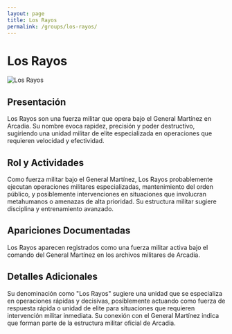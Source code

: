 ```yaml
---
layout: page
title: Los Rayos
permalink: /groups/los-rayos/
---
```


# Los Rayos

<div class="character-photo">
  <img src="{{ site.baseurl }}/assets/img/characters/los-rayos.png" alt="Los Rayos" />
</div>


## Presentación
Los Rayos son una fuerza militar que opera bajo el General Martínez en Arcadia. Su nombre evoca rapidez, precisión y poder destructivo, sugiriendo una unidad militar de elite especializada en operaciones que requieren velocidad y efectividad.

## Rol y Actividades
Como fuerza militar bajo el General Martínez, Los Rayos probablemente ejecutan operaciones militares especializadas, mantenimiento del orden público, y posiblemente intervenciones en situaciones que involucran metahumanos o amenazas de alta prioridad. Su estructura militar sugiere disciplina y entrenamiento avanzado.

## Apariciones Documentadas
Los Rayos aparecen registrados como una fuerza militar activa bajo el comando del General Martínez en los archivos militares de Arcadia.

## Detalles Adicionales
Su denominación como "Los Rayos" sugiere una unidad que se especializa en operaciones rápidas y decisivas, posiblemente actuando como fuerza de respuesta rápida o unidad de elite para situaciones que requieren intervención militar inmediata. Su conexión con el General Martínez indica que forman parte de la estructura militar oficial de Arcadia.